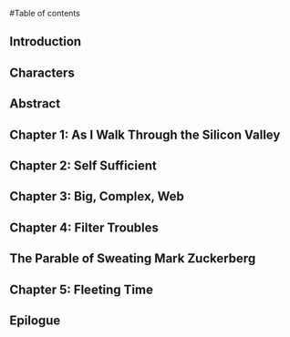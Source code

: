 #Table of contents

## Introduction 
## Characters 
## Abstract 
## Chapter 1: As I Walk Through the Silicon Valley 
## Chapter 2: Self Sufficient
## Chapter 3: Big, Complex, Web 
## Chapter 4: Filter Troubles 
## The Parable of Sweating Mark Zuckerberg 
## Chapter 5: Fleeting Time 
## Epilogue

<footer></footer>